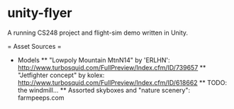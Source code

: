 # unity-flyer
A running CS248 project and flight-sim demo written in Unity.

= Asset Sources =

* Models
** "Lowpoly Mountain MtnN14" by 'ERLHN': http://www.turbosquid.com/FullPreview/Index.cfm/ID/739657
** "Jetfighter concept" by kolex: http://www.turbosquid.com/FullPreview/Index.cfm/ID/618662
** TODO: the windmill...
** Assorted skyboxes and "nature scenery": farmpeeps.com